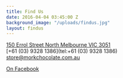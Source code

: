 ```yaml
---
title: Find Us
date: 2016-04-04 03:45:00 Z
background_image: "/uploads/findus.jpg"
layout: findus
---
```


[150 Errol Street
North Melbourne VIC 3051 ](https://www.google.com.au/maps/place/150+Errol+St,+North+Melbourne+VIC+3051/@-37.8014778,144.9499831,17z/data=!3m1!4b1!4m2!3m1!1s0x6ad65d3a7e548b8f:0xf689e0faf19dccd6)  
[+61 (03) 9328 1386](tel:+61 (03) 9328 1386)  
[store@morkchocolate.com.au](mailto:store@morkchocolate.com.au)   

[On Facebook](http://facebook.com/morkchocolatebrewhouse)
